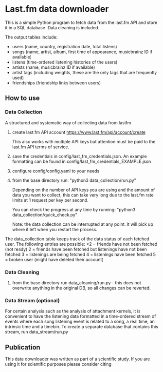 # Last.fm data downloader

This is a simple Python program to fetch data from the last.fm API and store it in a SQL database. Data cleaning is included.

The output tables include:
- users (name, country, registration date, total listens)
- songs (name, artist, album, first time of appearance, musicbrainz ID if available)
- listens (time-ordered listening histories of the users)
- artists (name, musicbrainz ID if available)
- artist tags (including weights, these are the only tags that are frequently used)
- friendships (friendship links between users)



## How to use

### Data Collection

A structured and systematic way of collecting data from lastfm

1. create last.fm API account
    https://www.last.fm/api/account/create

    This also works with multiple API keys but attention must be paid to the last.fm API terms of service.

2. save the credentials in config/last_fm_credentials.json. An example formatting can be found in config/last_fm_credentials_EXAMPLE.json

3. configure config/config.yaml to your needs

4. from the base directory run: "python3 data_collection/run.py"

    Depending on the number of API keys you are using and the amount of data you want to collect, this can take very long due to the last.fm rate limits at 1 request per key per second.

    You can check the progress at any time by running: "python3 data_collection/quick_check.py"

    Note: the data collection can be interrupted at any point. It will pick up where it left when you restart the process.


The data_collection table keeps track of the data status of each fetched user. The following entries are possible:
<2 = friends have not been fetched (not ready)
2 = friends have been fetched but listenings have not been fetched
3 = listenings are being fetched
4 = listenings have been fetched
5 = broken user (might have deleted their account)



### Data Cleaning

1. from the base directory run data_cleaning/run.py  - this does not overwrite anything in the original DB, so all changes can be reverted.



### Data Stream (optional)

For certain analysis such as the analysis of attachment kernels, it is convenient to have the listening data formatted in a time-ordered stream of events where each song listening event is related to a song, a real time, an intrinsic time and a timebin. To create a separate database that contains this stream, run data_stream/run.py


## Publication

This data downloader was written as part of a scientific study. If you are using it for scientific purposes please consider citing
